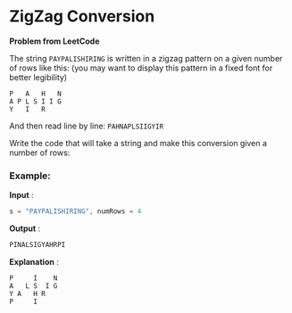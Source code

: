 # ZigZag Conversion

**Problem from LeetCode**

The string `PAYPALISHIRING` is written in a zigzag pattern on a given number of rows like this: (you may want to display this pattern in a fixed font for better legibility)
```
P   A   H   N
A P L S I I G
Y   I   R
```

And then read line by line: `PAHNAPLSIIGYIR`

Write the code that will take a string and make this conversion given a number of rows:

### Example:
**Input** : 
```java 
s = "PAYPALISHIRING", numRows = 4
```

**Output** : 
```java
PINALSIGYAHRPI
```

**Explanation** :

```
P     I    N
A   L S  I G
Y A   H R
P     I
```